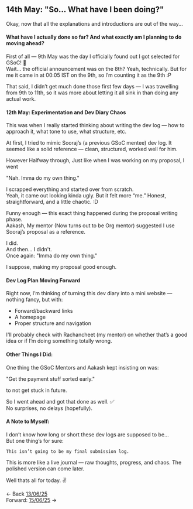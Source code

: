 ## 14th May: "So... What have I been doing?"

Okay, now that all the explanations and introductions are out of the way...

#### What have I actually done so far? And what exactly am I planning to do moving ahead?

First of all — 9th May was the day I officially found out I got selected for GSoC! 🎉 <br>
Wait... the official announcement was on the 8th? Yeah, technically. But for me it came in at 00:05 IST on the 9th, so I’m counting it as the 9th :P

That said, I didn’t get much done those first few days — I was travelling from 9th to 11th, so it was more about letting it all sink in than doing any actual work.

#### 12th May: Experimentation and Dev Diary Chaos

This was when I really started thinking about writing the dev log — how to approach it, what tone to use, what structure, etc.

At first, I tried to mimic Sooraj’s (a previous GSoC mentee) dev log. It seemed like a solid reference — clean, structured, worked well for him.

However Halfway through, Just like when I was working on my proposal, I went 

"Nah. Imma do my own thing."

I scrapped everything and started over from scratch.<br>
Yeah, it came out looking kinda ugly. But it felt more “me.” Honest, straightforward, and a little chaotic. :D

Funny enough — this exact thing happened during the proposal writing phase.<br>
Aakash, My mentor (Now turns out to be Org mentor) suggested I use Sooraj’s proposal as a reference.

I did.<br>
And then... I didn't.<br>
Once again: "Imma do my own thing."<br>

I suppose, making my proposal good enough.

#### Dev Log Plan Moving Forward

Right now, I’m thinking of turning this dev diary into a mini website — nothing fancy, but with:

- Forward/backward links
- A homepage
- Proper structure and navigation

I'll probably check with Rachancheet (my mentor) on whether that’s a good idea or if I’m doing something totally wrong.

#### Other Things I Did:

One thing the GSoC Mentors and Aakash kept insisting on was:

"Get the payment stuff sorted early."

to not get stuck in future.

So I went ahead and got that done as well. ✅<br>
No surprises, no delays (hopefully).

#### A Note to Myself:

I don’t know how long or short these dev logs are supposed to be...<br>
But one thing’s for sure:

    This isn’t going to be my final submission log.

This is more like a live journal — raw thoughts, progress, and chaos. The polished version can come later.

Well thats all for today. ✌️

<- Back [13/06/25](May_13_25.md)<br> 
Forward: [15/06/25](May_15_25.md) ->
